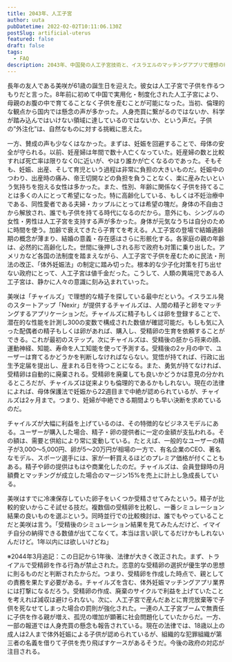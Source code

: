 ```yaml
---
title: 2043年、人工子宮
author: uuta
pubDatetime: 2022-02-02T10:11:06.130Z
postSlug: artificial-uterus
featured: false
draft: false
tags:
  - FAQ
description: 2043年、中国発の人工子宮技術と、イスラエルのマッチングアプリで理想の精子探し。人工子宮利用に伴う法律改正と社会的影響が注目される。
---
```


長年の友人である美咲が61歳の誕生日を迎えた。彼女は人工子宮で子供を作るつもりだと言った。8年前に初めて中国で実用化・制度化された人工子宮により、母親のお腹の中で育てることなく子供を産むことが可能になった。当初、倫理的な観点から国内では懸念の声が多かった。人身売買に繋がるのではないか、科学が踏み込んではいけない領域に達しているのではないか、という声だ。子供の”外注化”は、自然なものに対する挑戦に思えた。

一方、賛成の声も少なくはなかった。まずは、妊娠を回避することで、母体の安全が守られる。以前、妊産婦は年間で数十人亡くなっていた。妊産婦の数と比較すれば死亡率は限りなく0に近いが、やはり誰かが亡くなるのであった。そもそも、妊娠、出産、そして育児という過程は非常に負担の大きいものだ。妊娠中のつわり、出産時の痛み、帝王切開などの負担を負うことなく、楽に産みたいという気持ちを抱える女性は多かった。また、性別、年齢に関係なく子供を持てることは多くの人にとって希望になった。特に高齢化している、もしくは不妊治療中である、同性愛者である夫婦・カップルにとっては希望の塊だ。身体の不自由さから解放され、誰でも子供を持てる時代になるのだから。意外にも、シングルの女性・男性は人工子宮を支持する声が多かった。身体が元気なうちは自分のために時間を使う。加齢で衰えてきたら子育てを考える。人工子宮の登場で結婚適齢期の概念が薄まり、結婚の意義・存在感はさらに形骸化する。各家庭の親の年齢は、必然的に高齢化した。世間に後押しされる形で政府も対策に乗り出した。アメリカなど各国の法制度を踏まえながら、人工子宮で子供を産むために民法・刑法の改正、「体外妊娠法」の制定に踏み切った。根本的な少子化対策を打ち出せない政府にとって、人工子宮は値千金だった。こうして、人類の異端児である人工子宮は、静かに人々の意識に刻み込まれていった。

美咲は「チャイルズ」で理想的な精子を探している最中だという。イスラエル発のスタートアップ「Nexir」が提供するチャイルズは、人間の精子と卵をマッチングするアプリケーションだ。チャイルズに精子もしくは卵を登録することで、潜在的な性能を計測し300の変数で構成された数値が確認可能だ。もしも気に入った配偶者の精子もしくは卵があれば、購入し、受精卵の生育を依頼することができる。これが最初のステップ。次にチャイルズは、受精後の胚から将来の顔、運動神経、知能、寿命を人工知能を使って予測する。受精後の2ヶ月の中で、ユーザーは育てるかどうかを判断しなければならない。覚悟が持てれば、行政に出生予定届を提出し、産まれる日を待つことになる。また、勇気が持てなければ、受精卵は自動的に廃棄される。受精卵を廃棄しても良いかどうかは意見の分かれるところだが、チャイルズは従来よりも倫理的であるかもしれない。現在の法律によれば、母体保護法で妊娠から22週目まで中絶が認められているが、チャイルズは2ヶ月まで。つまり、妊婦が中絶できる期間よりも早い決断を求めているのだ。

チャイルズが大幅に利益を上げているのは、その特徴的なビジネスモデルにある。ユーザーが購入した場合、精子・卵の提供者に一定の金額が支払われる。その額は、需要と供給により常に変動している。たとえば、一般的なユーザーの精子が3,000〜5,000円、卵が5〜20万円が相場の一方で、有名企業のCEO、著名なモデル、スポーツ選手には、家が一軒買えるほどのプレミア価格が付くこともある。精子や卵の提供はもはや商業化したのだ。チャイルズは、会員登録時の月額費とマッチングが成立した場合のマージン15%を売上に計上し急成長している。

美咲はすでに冷凍保存していた卵子をいくつか受精させてみたという。精子が比較的安いからこそ試せる技だ。複数個の受精卵を比較し、一番シミュレーション結果の良いものを選ぶという。同時並行での比較検討は、誰でもやっていることだと美咲は言う。「受精後のシミュレーション結果を見てみたんだけど、イマイチ自分の納得できる数値が出てこなくて。本当は言い訳してるだけかもしれないんだけど。1年以内には欲しいけどね」

※2044年3月追記：この日記から1年後、法律が大きく改正された。まず、トライアルで受精卵を作る行為が禁止された。恣意的な受精卵の選択が優生学の思想に則るものだと判断されたからだ。つまり、受精卵を作成した時点で、親としての責務を果たす必要がある。チャイルズを含む、体外妊娠マッチングアプリ業界には打撃になるだろう。受精卵の作成、廃棄のサイクルで利益を上げていたことを考えれば減収は避けられない。次に、人工子宮で産んだあとに育児放棄等で子供を死なせてしまった場合の罰則が強化された。一連の人工子宮ブームで無責任に子供を作る親が増え、孤児の増加が顕著に社会問題化していたからだ。一方、一部の報道では人身売買の懸念も報告されている。現在の法律では、18歳以上の成人は2人まで体外妊娠による子供が認められているが、組織的な犯罪組織が第三者の名義を借りて子供を売り飛ばすケースがあるそうだ。今後の政府の対応が注目される。
